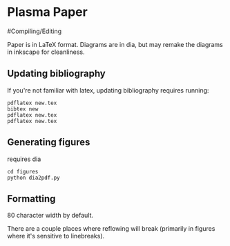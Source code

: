 # Plasma Paper

#Compiling/Editing

Paper is in LaTeX format. Diagrams are in dia, but may remake the diagrams in
inkscape for cleanliness.

## Updating bibliography
If you're not familiar with latex, updating bibliography requires running:
```
pdflatex new.tex
bibtex new
pdflatex new.tex
pdflatex new.tex
```

## Generating figures
requires dia

```
cd figures
python dia2pdf.py
```

## Formatting

80 character width by default.

There are a couple places where reflowing will break (primarily in figures where it's sensitive to linebreaks).
